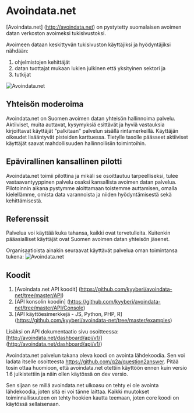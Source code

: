 Avoindata.net
=============

[Avoindata.net] (http://avoindata.net) on pystytetty suomalaisen avoimen datan verkoston avoimeksi tukisivustoksi.

Avoimeen dataan keskittyvän tukisivuston käyttäjiksi ja hyödyntäjiksi nähdään:

1. ohjelmistojen kehittäjät
2. datan tuottajat mukaan lukien julkinen että yksityinen sektori ja
3. tutkijat

![Avoindata.net](http://avoindata.net/images/github/avoin-front.png)


Yhteisön moderoima
-------------------

Avoindata.net on Suomen avoimen datan yhteisön hallinnoima palvelu. Aktiiviset, muita auttavat, kysymyksiä esittävät ja 
hyviä vastauksia kirjoittavat käyttäjät "palkitaan" palvelun sisällä rintamerkeillä. Käyttäjän oikeudet lisääntyvät 
pisteiden karttuessa. Tietylle tasolle päässeet aktiiviset käyttäjät saavat mahdollisuuden hallinnollisiin toimintoihin.

Epävirallinen kansallinen pilotti
---------------------------------

Avoindata.net toimii pilottina ja mikäli se osoittautuu tarpeelliseksi, tulee vastaavantyyppinen palvelu osaksi 
kansallista avoimen datan palvelua. Pilotoinnin aikana pystymme aloittamaan toistemme auttamisen, omalla kielellämme, 
omista data varannoista ja niiden hyödyntämisestä sekä kehittämisestä.

Referenssit
-----------

Palvelua voi käyttää kuka tahansa, kaikki ovat tervetulleita. Kuitenkin pääasialliset käyttäjät ovat Suomen avoimen datan yhteisön jäsenet.

Organisaatioista ainakin seuraavat käyttävät palvelua oman toimintansa tukena: 
![Avoindata.net](http://avoindata.net/images/github/hyodyntavat.png)



Koodit
--------

1. [Avoindata.net API koodit] (https://github.com/kyyberi/avoindata-net/tree/master/API)
2. [API konsolin koodin] (https://github.com/kyyberi/avoindata-net/tree/master/API/Console)
3. [API käyttöesimerkkejä - JS, Python, PHP, R] (https://github.com/kyyberi/avoindata-net/tree/master/examples)

Lisäksi on API dokumentaatio sivu osoitteessa: [http://avoindata.net/dashboard/api/v1/] (http://avoindata.net/dashboard/api/v1/)

Avoindata.net palvelun takana oleva koodi on avointa lähdekoodia. Sen voi ladata itselle osoitteesta https://github.com/q2a/question2answer. Pitää tosin ottaa huomioon, että avoindata.net otettiin käyttöön ennen kuin versio 1.6 julkistettiin ja näin ollen käytössä on dev versio.

Sen sijaan se millä avoindata.net ulkoasu on tehty ei ole avointa lähdekoodia, joten sitä ei voi tänne laittaa. 
Kaikki muutokset toiminnallisuuteen on tehty hookien kautta teemaan, joten core koodi on käytössä sellaisenaan.
